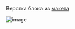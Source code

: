 Верстка блока из [макета](<https://www.figma.com/file/7q9HYOMfpuKyIdORgwY5qn/vibe-vnutrennie-(Copy)?mode=dev>)

![image](https://github.com/EvgeniaLeleo/dusty_hw_1-5-1-2/assets/88904845/46b61100-7abf-439b-a615-fa6e16bff3f6)
